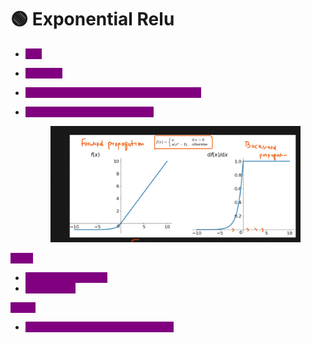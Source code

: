 # 🟢 Exponential Relu

* <mark style="color:purple;background-color:purple;">**ELU**</mark>
* <mark style="color:purple;background-color:purple;">**x = input**</mark>
* <mark style="color:purple;background-color:purple;">**α = positive constant (commonly set to 1)**</mark>
*   <mark style="color:purple;background-color:purple;">**e = Euler’s number (\~2.71828)**</mark>

    <figure><img src=".gitbook/assets/image (1) (1).png" alt=""><figcaption></figcaption></figure>

<mark style="color:purple;background-color:purple;">**Pros:**</mark>

* <mark style="color:purple;background-color:purple;">No dead relu issues</mark>
* <mark style="color:purple;background-color:purple;">Zero centric</mark>

<mark style="color:purple;background-color:purple;">**Cons:**</mark>

* <mark style="color:purple;background-color:purple;">Complex mathematical computation</mark>

